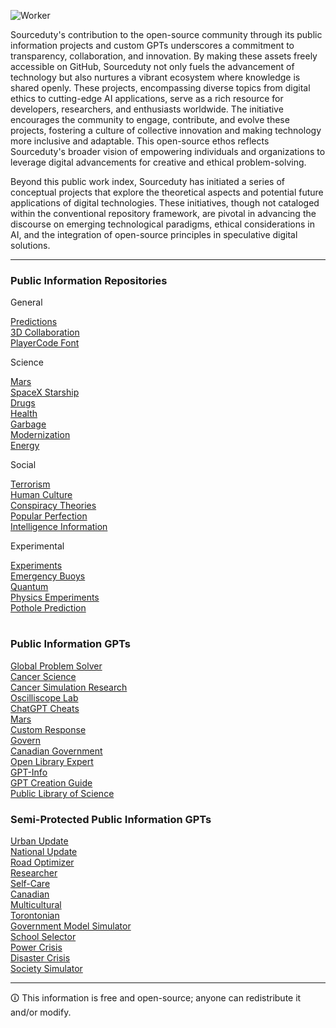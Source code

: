 ![Worker](https://github.com/sourceduty/Public_Work/assets/123030236/9fd05621-027d-48b9-bdc0-9108687561ba)

Sourceduty's contribution to the open-source community through its public information projects and custom GPTs underscores a commitment to transparency, collaboration, and innovation. By making these assets freely accessible on GitHub, Sourceduty not only fuels the advancement of technology but also nurtures a vibrant ecosystem where knowledge is shared openly. These projects, encompassing diverse topics from digital ethics to cutting-edge AI applications, serve as a rich resource for developers, researchers, and enthusiasts worldwide. The initiative encourages the community to engage, contribute, and evolve these projects, fostering a culture of collective innovation and making technology more inclusive and adaptable. This open-source ethos reflects Sourceduty's broader vision of empowering individuals and organizations to leverage digital advancements for creative and ethical problem-solving.

Beyond this public work index, Sourceduty has initiated a series of conceptual projects that explore the theoretical aspects and potential future applications of digital technologies. These initiatives, though not cataloged within the conventional repository framework, are pivotal in advancing the discourse on emerging technological paradigms, ethical considerations in AI, and the integration of open-source principles in speculative digital solutions.

***

### Public Information Repositories

General

[Predictions](https://github.com/sourceduty/Predictions)
<br>
[3D Collaboration](https://github.com/sourceduty/3D_Collaboration)
<br>
[PlayerCode Font](https://github.com/sourceduty/PlayerCode)

Science

[Mars](https://github.com/sourceduty/Mars)
<br>
[SpaceX Starship](https://github.com/sourceduty/SpaceX_Starship)
<br>
[Drugs](https://github.com/sourceduty/Drugs)
<br>
[Health](https://github.com/sourceduty/Health)
<br>
[Garbage](https://github.com/sourceduty/Garbage)
<br>
[Modernization](https://github.com/sourceduty/Modernization)
<br>
[Energy](https://github.com/sourceduty/Energy)

Social

[Terrorism](https://github.com/sourceduty/Terrorism)
<br>
[Human Culture](https://github.com/sourceduty/Human_Culture)
<br>
[Conspiracy Theories](https://github.com/sourceduty/Conspiracy_Theory)
<br>
[Popular Perfection](https://github.com/sourceduty/Popular_Perfection)
<br>
[Intelligence Information](https://github.com/sourceduty/Intelligence_Information)

Experimental

[Experiments](https://github.com/sourceduty/Experiments)
<br>
[Emergency Buoys](https://github.com/sourceduty/Emergency_Buoys)
<br>
[Quantum](https://github.com/sourceduty/Quantum)
<br>
[Physics Emperiments](https://github.com/sourceduty/Physics_Experiments)
<br>
[Pothole Prediction](https://github.com/sourceduty/Pothole_Prediction)

#
### Public Information GPTs

[Global Problem Solver](https://chat.openai.com/g/g-2sjHPTA5y-global-problem-solver)
<br>
[Cancer Science](https://chat.openai.com/g/g-ALM4A85O7-cancer-science)
<br>
[Cancer Simulation Research](https://chat.openai.com/g/g-rJ2Onux8b-cancer-simulation-research)
<br>
[Oscilliscope Lab](https://chat.openai.com/g/g-nzY4ZwhO3-oscilloscope-lab)
<br>
[ChatGPT Cheats](https://chat.openai.com/g/g-Zvkwt2Zkr-chatgpt-cheats)
<br>
[Mars](https://chat.openai.com/g/g-aLfw9aF2J-mars)
<br>
[Custom Response](https://chat.openai.com/g/g-hQUalsSXM-custom-response)
<br>
[Govern](https://chat.openai.com/g/g-KwFofUds3-govern)
<br>
[Canadian Government](https://chat.openai.com/g/g-578CEKmsA-canadian-government)
<br>
[Open Library Expert](https://chat.openai.com/g/g-dhqKoecAp-open-library-expert)
<br>
[GPT-Info](https://chat.openai.com/g/g-ntdzmhh6s-gpt-info)
<br>
[GPT Creation Guide](https://chat.openai.com/g/g-GoLkguGSc-gpt-creation-guide)
<br>
[Public Library of Science](https://chat.openai.com/g/g-61QxqC9vW-public-library-of-science)

### Semi-Protected Public Information GPTs

[Urban Update](https://chat.openai.com/g/g-87Dl1RabQ-urban-update)
<br>
[National Update](https://chat.openai.com/g/g-IcqboO1QQ-national-update)
<br>
[Road Optimizer](https://chat.openai.com/g/g-LjAxDdlH9-road-optimizer)
<br>
[Researcher](https://chat.openai.com/g/g-YBfh2TXhd-researcher)
<br>
[Self-Care](https://chat.openai.com/g/g-wHjpE258h-self-care)
<br>
[Canadian](https://chat.openai.com/g/g-gLPMVBUZ3-canadian)
<br>
[Multicultural](https://chat.openai.com/g/g-PVfNlm9y5-multicultural)
<br>
[Torontonian](https://chat.openai.com/g/g-MLyFYs8LH-torontonian)
<br>
[Government Model Simulator](https://chat.openai.com/g/g-8JwnHHEgc-government-model-simulator)
<br>
[School Selector](https://chat.openai.com/g/g-U1rNmqPa2-school-selector)
<br>
[Power Crisis](https://chat.openai.com/g/g-xFhradg42-power-crisis)
<br>
[Disaster Crisis](https://chat.openai.com/g/g-QQUg3dzIf-disaster-crisis)
<br>
[Society Simulator](https://chat.openai.com/g/g-6JmbafNlt-society-simulator)

***
🛈 This information is free and open-source; anyone can redistribute it and/or modify.
